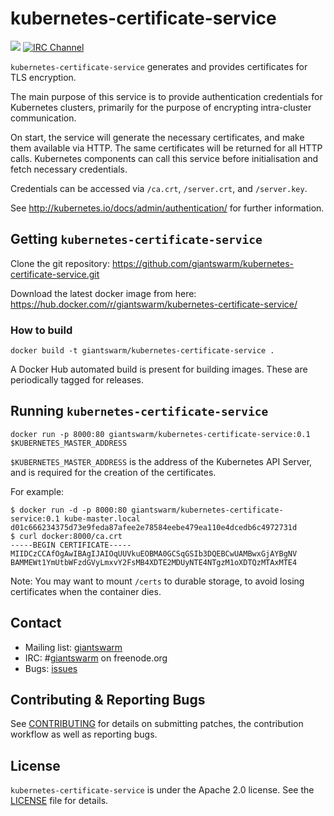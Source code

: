 # kubernetes-certificate-service

[![](https://img.shields.io/docker/pulls/giantswarm/kubernetes-certificate-service.svg)](https://hub.docker.com/r/giantswarm/kubernetes-certificate-service) [![IRC Channel](https://img.shields.io/badge/irc-%23giantswarm-blue.svg)](https://kiwiirc.com/client/irc.freenode.net/#giantswarm)

`kubernetes-certificate-service` generates and provides certificates for TLS encryption.

The main purpose of this service is to provide authentication credentials for Kubernetes clusters, primarily for the purpose of encrypting intra-cluster communication. 

On start, the service will generate the necessary certificates, and make them available via HTTP. The same certificates will be returned for all HTTP calls. Kubernetes components can call this service before initialisation and fetch necessary credentials.

Credentials can be accessed via `/ca.crt`, `/server.crt`, and `/server.key`.

See http://kubernetes.io/docs/admin/authentication/ for further information.

## Getting `kubernetes-certificate-service`

Clone the git repository: https://github.com/giantswarm/kubernetes-certificate-service.git

Download the latest docker image from here: https://hub.docker.com/r/giantswarm/kubernetes-certificate-service/

### How to build

`docker build -t giantswarm/kubernetes-certificate-service .`

A Docker Hub automated build is present for building images. These are periodically tagged for releases.

## Running `kubernetes-certificate-service`

`docker run -p 8000:80 giantswarm/kubernetes-certificate-service:0.1 $KUBERNETES_MASTER_ADDRESS`

`$KUBERNETES_MASTER_ADDRESS` is the address of the Kubernetes API Server, and is required for the creation of the certificates.

For example:
```
$ docker run -d -p 8000:80 giantswarm/kubernetes-certificate-service:0.1 kube-master.local
d01c666234375d73e9feda87afee2e78584eebe479ea110e4dcedb6c4972731d
$ curl docker:8000/ca.crt
-----BEGIN CERTIFICATE-----
MIIDCzCCAfOgAwIBAgIJAIOqUUVkuEOBMA0GCSqGSIb3DQEBCwUAMBwxGjAYBgNV
BAMMEWt1YmUtbWFzdGVyLmxvY2FsMB4XDTE2MDUyNTE4NTgzM1oXDTQzMTAxMTE4
```

Note: You may want to mount `/certs` to durable storage, to avoid losing certificates when the container dies.

## Contact

- Mailing list: [giantswarm](https://groups.google.com/forum/!forum/giantswarm)
- IRC: #[giantswarm](irc://irc.freenode.org:6667/#giantswarm) on freenode.org
- Bugs: [issues](https://github.com/giantswarm/kubernetes-certificate-service/issues)

## Contributing & Reporting Bugs

See [CONTRIBUTING](CONTRIBUTING.md) for details on submitting patches, the contribution workflow as well as reporting bugs.

## License

`kubernetes-certificate-service` is under the Apache 2.0 license. See the [LICENSE](LICENSE) file for details.